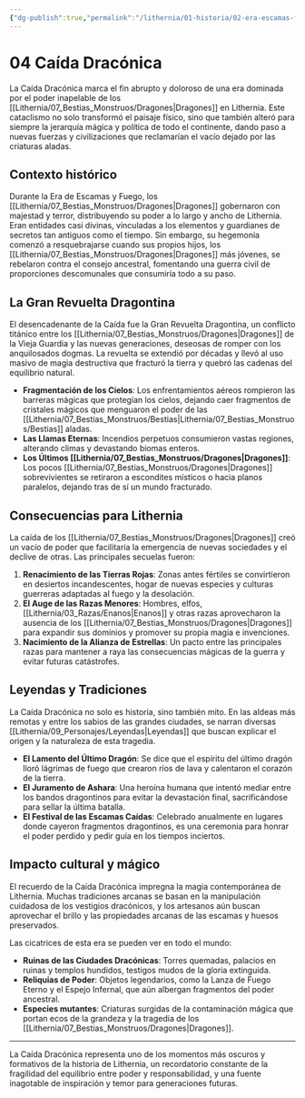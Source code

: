 ```yaml
---
{"dg-publish":true,"permalink":"/lithernia/01-historia/02-era-escamas-fuego/04-caida-dragonica/","title":"Caída Dracónica","tags":["lithernia","evento-historico","guerra","Dragones","magia"]}
---
```


# 04 Caída Dracónica

La Caída Dracónica marca el fin abrupto y doloroso de una era dominada por el poder inapelable de los [[Lithernia/07_Bestias_Monstruos/Dragones\|Dragones]] en Lithernia. Este cataclismo no solo transformó el paisaje físico, sino que también alteró para siempre la jerarquía mágica y política de todo el continente, dando paso a nuevas fuerzas y civilizaciones que reclamarían el vacío dejado por las criaturas aladas.

## Contexto histórico

Durante la Era de Escamas y Fuego, los [[Lithernia/07_Bestias_Monstruos/Dragones\|Dragones]] gobernaron con majestad y terror, distribuyendo su poder a lo largo y ancho de Lithernia. Eran entidades casi divinas, vinculadas a los elementos y guardianes de secretos tan antiguos como el tiempo. Sin embargo, su hegemonía comenzó a resquebrajarse cuando sus propios hijos, los [[Lithernia/07_Bestias_Monstruos/Dragones\|Dragones]] más jóvenes, se rebelaron contra el consejo ancestral, fomentando una guerra civil de proporciones descomunales que consumiría todo a su paso.

## La Gran Revuelta Dragontina

El desencadenante de la Caída fue la Gran Revuelta Dragontina, un conflicto titánico entre los [[Lithernia/07_Bestias_Monstruos/Dragones\|Dragones]] de la Vieja Guardia y las nuevas generaciones, deseosas de romper con los anquilosados dogmas. La revuelta se extendió por décadas y llevó al uso masivo de magia destructiva que fracturó la tierra y quebró las cadenas del equilibrio natural.

- **Fragmentación de los Cielos**: Los enfrentamientos aéreos rompieron las barreras mágicas que protegían los cielos, dejando caer fragmentos de cristales mágicos que menguaron el poder de las [[Lithernia/07_Bestias_Monstruos/Bestias\|Lithernia/07_Bestias_Monstruos/Bestias]] aladas.
- **Las Llamas Eternas**: Incendios perpetuos consumieron vastas regiones, alterando climas y devastando biomas enteros.
- **Los Últimos [[Lithernia/07_Bestias_Monstruos/Dragones\|Dragones]]**: Los pocos [[Lithernia/07_Bestias_Monstruos/Dragones\|Dragones]] sobrevivientes se retiraron a escondites místicos o hacia planos paralelos, dejando tras de sí un mundo fracturado.

## Consecuencias para Lithernia

La caída de los [[Lithernia/07_Bestias_Monstruos/Dragones\|Dragones]] creó un vacío de poder que facilitaría la emergencia de nuevas sociedades y el declive de otras. Las principales secuelas fueron:

1. **Renacimiento de las Tierras Rojas**: Zonas antes fértiles se convirtieron en desiertos incandescentes, hogar de nuevas especies y culturas guerreras adaptadas al fuego y la desolación.
2. **El Auge de las Razas Menores**: Hombres, elfos, [[Lithernia/03_Razas/Enanos\|Enanos]] y otras razas aprovecharon la ausencia de los [[Lithernia/07_Bestias_Monstruos/Dragones\|Dragones]] para expandir sus dominios y promover su propia magia e invenciones.
3. **Nacimiento de la Alianza de Estrellas**: Un pacto entre las principales razas para mantener a raya las consecuencias mágicas de la guerra y evitar futuras catástrofes.

## Leyendas y Tradiciones

La Caída Dracónica no solo es historia, sino también mito. En las aldeas más remotas y entre los sabios de las grandes ciudades, se narran diversas [[Lithernia/09_Personajes/Leyendas\|Leyendas]] que buscan explicar el origen y la naturaleza de esta tragedia.

- **El Lamento del Último Dragón**: Se dice que el espíritu del último dragón lloró lágrimas de fuego que crearon ríos de lava y calentaron el corazón de la tierra.
- **El Juramento de Ashara**: Una heroína humana que intentó mediar entre los bandos dragontinos para evitar la devastación final, sacrificándose para sellar la última batalla.
- **El Festival de las Escamas Caídas**: Celebrado anualmente en lugares donde cayeron fragmentos dragontinos, es una ceremonia para honrar el poder perdido y pedir guía en los tiempos inciertos.

## Impacto cultural y mágico

El recuerdo de la Caída Dracónica impregna la magia contemporánea de Lithernia. Muchas tradiciones arcanas se basan en la manipulación cuidadosa de los vestigios dracónicos, y los artesanos aún buscan aprovechar el brillo y las propiedades arcanas de las escamas y huesos preservados.

Las cicatrices de esta era se pueden ver en todo el mundo:

- **Ruinas de las Ciudades Dracónicas**: Torres quemadas, palacios en ruinas y templos hundidos, testigos mudos de la gloria extinguida.
- **Reliquias de Poder**: Objetos legendarios, como la Lanza de Fuego Eterno y el Espejo Infernal, que aún albergan fragmentos del poder ancestral.
- **Especies mutantes**: Criaturas surgidas de la contaminación mágica que portan ecos de la grandeza y la tragedia de los [[Lithernia/07_Bestias_Monstruos/Dragones\|Dragones]].

---

La Caída Dracónica representa uno de los momentos más oscuros y formativos de la historia de Lithernia, un recordatorio constante de la fragilidad del equilibrio entre poder y responsabilidad, y una fuente inagotable de inspiración y temor para generaciones futuras.